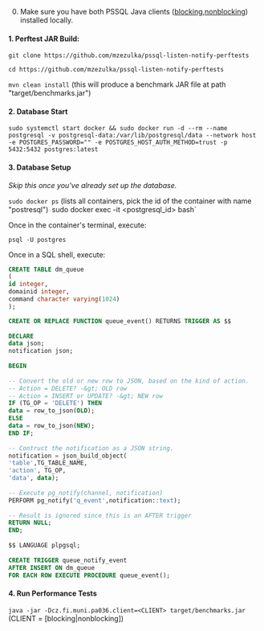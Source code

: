 0. Make sure you have both PSSQL Java clients ([blocking](https://github.com/zezulka/pssql-listen-notify-client-blocking),[nonblocking](https://not.available.yet)) installed locally.

#### 1. Perftest JAR Build: 

`git clone https://github.com/mzezulka/pssql-listen-notify-perftests`

`cd https://github.com/mzezulka/pssql-listen-notify-perftests`

`mvn clean install` (this will produce a benchmark JAR file at path "target/benchmarks.jar")

#### 2. Database Start

`sudo systemctl start docker && sudo docker run -d --rm --name postgresql -v postgresql-data:/var/lib/postgresql/data --network host -e POSTGRES_PASSWORD="" -e POSTGRES_HOST_AUTH_METHOD=trust -p 5432:5432 postgres:latest`

#### 3. Database Setup

*Skip this once you've already set up the database.*

`sudo docker ps` (lists all containers, pick the id of the container with name "postresql")`
`sudo docker exec -it <postgresql_id> bash`

Once in the container's terminal, execute:

`psql -U postgres`
 
 Once in a SQL shell, execute:
 
```sql
CREATE TABLE dm_queue
(
id integer,
domainid integer,
command character varying(1024)
);

CREATE OR REPLACE FUNCTION queue_event() RETURNS TRIGGER AS $$
 
DECLARE
data json;
notification json;
 
BEGIN
 
-- Convert the old or new row to JSON, based on the kind of action.
-- Action = DELETE? -&gt; OLD row
-- Action = INSERT or UPDATE? -&gt; NEW row
IF (TG_OP = 'DELETE') THEN
data = row_to_json(OLD);
ELSE
data = row_to_json(NEW);
END IF;
 
-- Contruct the notification as a JSON string.
notification = json_build_object(
'table',TG_TABLE_NAME,
'action', TG_OP,
'data', data);
 
-- Execute pg_notify(channel, notification)
PERFORM pg_notify('q_event',notification::text);
 
-- Result is ignored since this is an AFTER trigger
RETURN NULL;
END;
 
$$ LANGUAGE plpgsql;
	
CREATE TRIGGER queue_notify_event
AFTER INSERT ON dm_queue
FOR EACH ROW EXECUTE PROCEDURE queue_event();
```
#### 4. Run Performance Tests 

`java -jar -Dcz.fi.muni.pa036.client=<CLIENT> target/benchmarks.jar` (CLIENT = [blocking|nonblocking])
